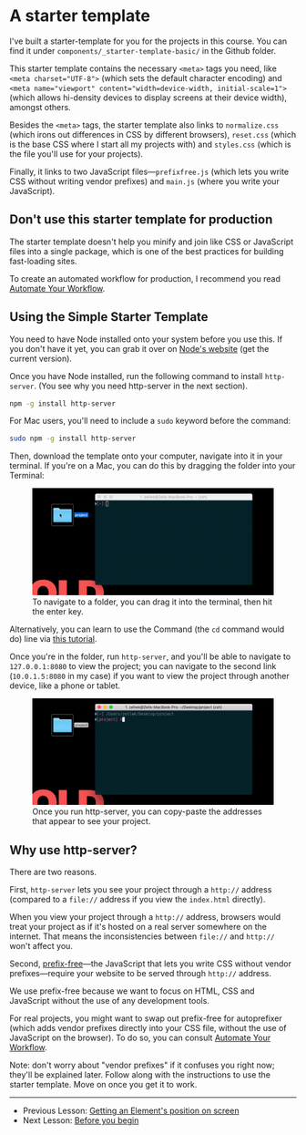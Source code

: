 # A starter template

I've built a starter-template for you for the projects in this course. You can find it under `components/_starter-template-basic/` in the Github folder.

This starter template contains the necessary `<meta>` tags you need, like `<meta charset="UTF-8">` (which sets the default character encoding) and `<meta name="viewport" content="width=device-width, initial-scale=1">` (which allows hi-density devices to display screens at their device width), amongst others.

Besides the `<meta>` tags, the starter template also links to `normalize.css` (which irons out differences in CSS by different browsers), `reset.css` (which is the base CSS where I start all my projects with) and `styles.css` (which is the file you'll use for your projects).

Finally, it links to two JavaScript files—`prefixfree.js` (which lets you write CSS without writing vendor prefixes) and `main.js` (where you write your JavaScript).

## Don't use this starter template for production

The starter template doesn't help you minify and join like CSS or JavaScript files into a single package, which is one of the best practices for building fast-loading sites.

To create an automated workflow for production, I recommend you read [Automate Your Workflow](https://automateyourworkflow.com).

## Using the Simple Starter Template

You need to have Node installed onto your system before you use this. If you don't have it yet, you can grab it over on [Node's website](https://nodejs.org/en/) (get the current version).

Once you have Node installed, run the following command to install `http-server`. (You see why you need http-server in the next section).

```bash
npm -g install http-server
```

For Mac users, you'll need to include a `sudo` keyword before the command:

```bash
sudo npm -g install http-server
```

Then, download the template onto your computer, navigate into it in your terminal. If you're on a Mac, you can do this by dragging the folder into your Terminal:

<figure>
  <img src="../../images/real-comps/starter-template/navigate.gif" alt="Gif that shows it's possible to navigate to a folder by dropping it into the terminal">
  <figcaption>To navigate to a folder, you can drag it into the terminal, then hit the enter key. </figcaption>
</figure>

Alternatively, you can learn to use the Command (the `cd` command would do) line via [this tutorial](https://zellwk.com/blog/fear-of-command-line/).

Once you're in the folder, run `http-server`, and you'll be able to navigate to `127.0.0.1:8080` to view the project; you can navigate to the second link (`10.0.1.5:8080` in my case) if you want to view the project through another device, like a phone or tablet.

<figure>
  <img src="../../images/real-comps/starter-template/http-server.gif" alt="Once you run http-server, you can copy-paste the addresses that appear to see your project.">
  <figcaption>Once you run http-server, you can copy-paste the addresses that appear to see your project.</figcaption>
</figure>

## Why use http-server?

There are two reasons.

First, `http-server` lets you see your project through a `http://` address (compared to a `file://` address if you view the `index.html` directly).

When you view your project through a `http://` address, browsers would treat your project as if it's hosted on a real server somewhere on the internet. That means the inconsistencies between `file://` and `http://` won't affect you.

Second, [prefix-free](https://leaverou.github.io/prefixfree/)—the JavaScript that lets you write CSS without vendor prefixes—require your website to be served through `http://` address.

We use prefix-free because we want to focus on HTML, CSS and JavaScript without the use of any development tools.

For real projects, you might want to swap out prefix-free for autoprefixer (which adds vendor prefixes directly into your CSS file, without the use of JavaScript on the browser). To do so, you can consult [Automate Your Workflow](https://automateyourworkflow.com).

Note: don't worry about "vendor prefixes" if it confuses you right now; they'll be explained later. Follow along with the instructions to use the starter template. Move on once you get it to work.

---

- Previous Lesson: [Getting an Element's position on screen](02.getting-element-position-information.md)
- Next Lesson: [Before you begin](04.before-you-begin.md)